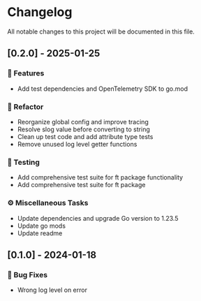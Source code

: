 # Changelog

All notable changes to this project will be documented in this file.

## [0.2.0] - 2025-01-25

### 🚀 Features

- Add test dependencies and OpenTelemetry SDK to go.mod

### 🚜 Refactor

- Reorganize global config and improve tracing
- Resolve slog value before converting to string
- Clean up test code and add attribute type tests
- Remove unused log level getter functions

### 🧪 Testing

- Add comprehensive test suite for ft package functionality
- Add comprehensive test suite for ft package

### ⚙️ Miscellaneous Tasks

- Update dependencies and upgrade Go version to 1.23.5
- Update go mods
- Update readme

## [0.1.0] - 2024-01-18

### 🐛 Bug Fixes

- Wrong log level on error

<!-- generated by git-cliff -->

